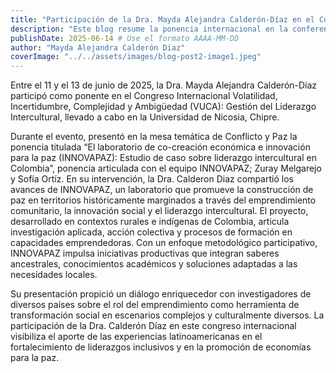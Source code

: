 ```yaml
---
title: "Participación de la Dra. Mayda Alejandra Calderón-Díaz en el Congreso sobre Liderazgo Intercultural en la Universidad de Nicosia, Chipre"
description: "Este blog resume la ponencia internacional en la conferencia ENIG2025"
publishDate: 2025-06-14 # Use el formato AAAA-MM-DD
author: "Mayda Alejandra Calderón Diaz"
coverImage: "../../assets/images/blog-post2-image1.jpeg"
---
```


Entre el 11 y el 13 de junio de 2025, la Dra. Mayda Alejandra Calderón-Díaz participó como ponente en el Congreso Internacional Volatilidad, Incertidumbre, Complejidad y Ambigüedad (VUCA): Gestión del Liderazgo Intercultural, llevado a cabo en la Universidad de Nicosia, Chipre.

Durante el evento, presentó en la mesa temática de Conflicto y Paz la ponencia titulada “El laboratorio de co-creación económica e innovación para la paz (INNOVAPAZ): Estudio de caso sobre liderazgo intercultural en Colombia”, ponencia articulada con el equipo INNOVAPAZ; Zuray Melgarejo y Sofía Ortíz. En su intervención, la Dra. Calderon Diaz compartió los avances de INNOVAPAZ, un laboratorio que promueve la construcción de paz en territorios históricamente marginados a través del emprendimiento comunitario, la innovación social y el liderazgo intercultural.
El proyecto, desarrollado en contextos rurales e indígenas de Colombia, articula investigación aplicada, acción colectiva y procesos de formación en capacidades emprendedoras. Con un enfoque metodológico participativo, INNOVAPAZ impulsa iniciativas productivas que integran saberes ancestrales, conocimientos académicos y soluciones adaptadas a las necesidades locales.

Su presentación propició un diálogo enriquecedor con investigadores de diversos países sobre el rol del emprendimiento como herramienta de transformación social en escenarios complejos y culturalmente diversos. La participación de la Dra. Calderón Díaz en este congreso internacional visibiliza el aporte de las experiencias latinoamericanas en el fortalecimiento de liderazgos inclusivos y en la promoción de economías para la paz.
